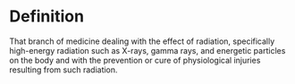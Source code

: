 # Definition

That branch of medicine dealing with the effect of radiation,
specifically high-energy radiation such as X-rays, gamma rays, and
energetic particles on the body and with the prevention or cure of
physiological injuries resulting from such radiation.
